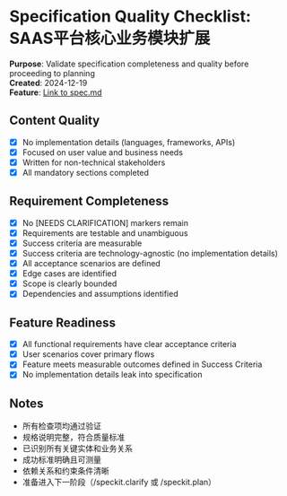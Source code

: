 # Specification Quality Checklist: SAAS平台核心业务模块扩展

**Purpose**: Validate specification completeness and quality before proceeding to planning  
**Created**: 2024-12-19  
**Feature**: [Link to spec.md](../spec.md)

## Content Quality

- [x] No implementation details (languages, frameworks, APIs)
- [x] Focused on user value and business needs
- [x] Written for non-technical stakeholders
- [x] All mandatory sections completed

## Requirement Completeness

- [x] No [NEEDS CLARIFICATION] markers remain
- [x] Requirements are testable and unambiguous
- [x] Success criteria are measurable
- [x] Success criteria are technology-agnostic (no implementation details)
- [x] All acceptance scenarios are defined
- [x] Edge cases are identified
- [x] Scope is clearly bounded
- [x] Dependencies and assumptions identified

## Feature Readiness

- [x] All functional requirements have clear acceptance criteria
- [x] User scenarios cover primary flows
- [x] Feature meets measurable outcomes defined in Success Criteria
- [x] No implementation details leak into specification

## Notes

- 所有检查项均通过验证
- 规格说明完整，符合质量标准
- 已识别所有关键实体和业务关系
- 成功标准明确且可测量
- 依赖关系和约束条件清晰
- 准备进入下一阶段（/speckit.clarify 或 /speckit.plan）
